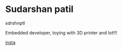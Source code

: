 # Sudarshan patil

sdrshnptl

Embedded developer, toying with 3D printer and lot!!!

[insta](instagram.com/sdrshnptl)
